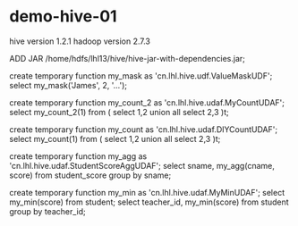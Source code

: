 # demo-hive-01

hive version 1.2.1
hadoop version 2.7.3

ADD JAR /home/hdfs/lhl13/hive/hive-jar-with-dependencies.jar;

create temporary function my_mask as 'cn.lhl.hive.udf.ValueMaskUDF';
select my_mask('James', 2, '...');

create temporary function my_count_2 as 'cn.lhl.hive.udaf.MyCountUDAF';
select my_count_2(1) from 
(
select 1,2 
union all 
select 2,3 
)t;

create temporary function my_count as 'cn.lhl.hive.udaf.DIYCountUDAF';
select my_count(1) from 
(
select 1,2 
union all 
select 2,3 
)t;

create temporary function my_agg as 'cn.lhl.hive.udaf.StudentScoreAggUDAF';
select sname, 
my_agg(cname, score) 
from student_score 
group by sname;

create temporary function my_min as 'cn.lhl.hive.udaf.MyMinUDAF';
select my_min(score) from student;
select teacher_id, my_min(score) 
from student 
group by teacher_id;
